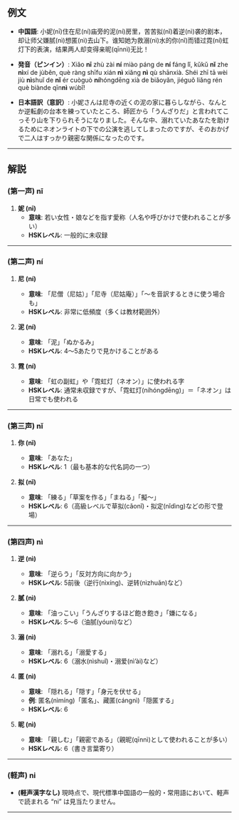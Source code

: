 ## 例文

* **中国語**:
  小妮(nī)住在尼(ní)庙旁的泥(ní)房里，苦苦拟(nǐ)着逆(nì)袭的剧本，却让师父嫌腻(nì)想匿(nì)去山下。谁知她为救溺(nì)水的你(nǐ)而错过霓(ní)虹灯下的表演，结果两人却变得亲昵(qīnnì)无比！

* **発音（ピンイン）**:
  Xiǎo **nī** zhù zài **ní** miào páng de **ní** fáng lǐ,
  kǔkǔ **nǐ** zhe **nì**xí de jùběn, què ràng shīfu xián **nì** xiǎng **nì** qù shānxià.
  Shéi zhī tā wèi jiù **nì**shuǐ de **nǐ** ér cuòguò **ní**hóngdēng xià de biǎoyǎn,
  jiéguǒ liǎng rén què biànde qīn**nì** wúbǐ!

* **日本語訳（意訳）**:
  小妮さんは尼寺の近くの泥の家に暮らしながら、なんとか逆転劇の台本を練っていたところ、師匠から「うんざりだ」と言われてこっそり山を下りられそうになりました。そんな中、溺れていたあなたを助けるためにネオンライトの下での公演を逃してしまったのですが、そのおかげで二人はすっかり親密な関係になったのです。

---

## 解説
### (第一声) nī

1. **妮 (nī)**
   - **意味**: 若い女性・娘などを指す愛称（人名や呼びかけで使われることが多い）
   - **HSKレベル**: 一般的に未収録

---

### (第二声) ní

1. **尼 (ní)**
   - **意味**: 「尼僧（尼姑）」「尼寺（尼姑庵）」「〜を音訳するときに使う場合も」
   - **HSKレベル**: 非常に低頻度（多くは教材範囲外）

2. **泥 (ní)**
   - **意味**: 「泥」「ぬかるみ」
   - **HSKレベル**: 4〜5あたりで見かけることがある

3. **霓 (ní)**
   - **意味**: 「虹の副虹」や「霓虹灯（ネオン）」に使われる字
   - **HSKレベル**: 通常未収録ですが、「霓虹灯(níhóngdēng)」＝「ネオン」は日常でも使われる

---

### (第三声) nǐ

1. **你 (nǐ)**
   - **意味**: 「あなた」
   - **HSKレベル**: 1（最も基本的な代名詞の一つ）

2. **拟 (nǐ)**
   - **意味**: 「練る」「草案を作る」「まねる」「擬〜」
   - **HSKレベル**: 6（高級レベルで草拟(cǎonǐ)・拟定(nǐdìng)などの形で登場）

---

### (第四声) nì

1. **逆 (nì)**
   - **意味**: 「逆らう」「反対方向に向かう」
   - **HSKレベル**: 5前後（逆行(nìxíng)、逆转(nìzhuǎn)など）

2. **腻 (nì)**
   - **意味**: 「油っこい」「うんざりするほど飽き飽き」「嫌になる」
   - **HSKレベル**: 5〜6（油腻(yóunì)など）

3. **溺 (nì)**
   - **意味**: 「溺れる」「溺愛する」
   - **HSKレベル**: 6（溺水(nìshuǐ)・溺爱(nì’ài)など）

4. **匿 (nì)**
   - **意味**: 「隠れる」「隠す」「身元を伏せる」
   - **例**: 匿名(nìmíng)「匿名」、藏匿(cángnì)「隠匿する」
   - **HSKレベル**: 6

5. **昵 (nì)**
   - **意味**: 「親しむ」「親密である」（親昵(qīnnì)として使われることが多い）
   - **HSKレベル**: 6（書き言葉寄り）

---

### (軽声) ni

- **(軽声漢字なし)**
  現時点で、現代標準中国語の一般的・常用語において、軽声で読まれる “ni” は見当たりません。

---
